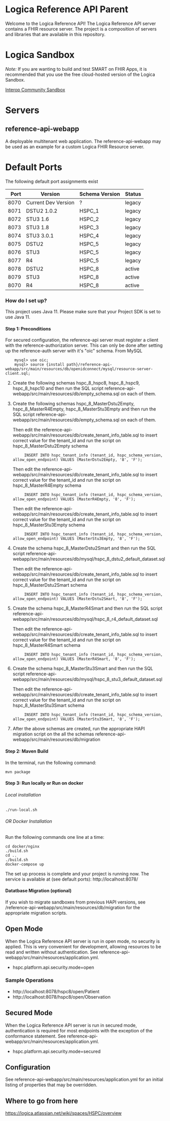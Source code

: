 # Logica Reference API Parent

Welcome to the Logica Reference API!  The Logica Reference API server contains a FHIR resource server.  The project is a composition of servers and libraries that are available in this repository.

# Logica Sandbox

*Note:* If you are wanting to build and test SMART on FHIR Apps, it is recommended that you use the free cloud-hosted version of the Logica Sandbox.

[Interop Community Sandbox](https://sandbox.interop.community)

# Servers

## reference-api-webapp
A deployable multitenant web application.  The reference-api-webapp may be used as an example for a custom Logica FHIR Resource server.

# Default Ports
The following default port assignments exist

| Port        | Version             | Schema Version | Status |
|------------:| ------------------- | -------------- | ------ |
| 8070        | Current Dev Version | ?              | legacy |
| 8071        | DSTU2 1.0.2         | HSPC_1         | legacy |
| 8072        | STU3 1.6            | HSPC_2         | legacy |
| 8073        | STU3 1.8            | HSPC_3         | legacy |
| 8074        | STU3 3.0.1          | HSPC_4         | legacy |
| 8075        | DSTU2               | HSPC_5         | legacy |
| 8076        | STU3                | HSPC_5         | legacy |
| 8077        | R4                  | HSPC_5         | legacy |
| 8078        | DSTU2               | HSPC_8         | active |
| 8079        | STU3                | HSPC_8         | active |
| 8070        | R4                  | HSPC_8         | active |


### How do I set up?
This project uses Java 11.  Please make sure that your Project SDK is set to use Java 11.

#### Step 1: Preconditions
For secured configuration, the reference-api server must register a client with the reference-authorization server.  This can only be done after setting up the reference-auth server with it's "oic" schema. 
   From MySQL
    
        mysql> use oic;
        mysql> source {install path}/reference-api-webapp/src/main/resources/db/openidconnect/mysql/resource-server-client.sql;
    

2. Create the following schemas hspc_8_hspc8, hspc_8_hspc9, hspc_8_hspc10 and then run the SQL script reference-api-webapp/src/main/resources/db/empty_schema.sql on each of them.

3. Create the following schemas hspc_8_MasterDstu2Empty, hspc_8_MasterR4Empty, hspc_8_MasterStu3Empty and then run the SQL script reference-api-webapp/src/main/resources/db/empty_schema.sql on each of them.
    
    Then edit the reference-api-webapp/src/main/resources/db/create_tenant_info_table.sql to insert correct value for the tenant_id and run the script on hspc_8_MasterDstu2Empty schema
    
            INSERT INTO hspc_tenant_info (tenant_id, hspc_schema_version, allow_open_endpoint) VALUES (MasterDstu2Empty, '8', 'F');
    
    Then edit the reference-api-webapp/src/main/resources/db/create_tenant_info_table.sql to insert correct value for the tenant_id and run the script on hspc_8_MasterR4Empty schema
    
            INSERT INTO hspc_tenant_info (tenant_id, hspc_schema_version, allow_open_endpoint) VALUES (MasterR4Empty, '8', 'F'); 
    
    Then edit the reference-api-webapp/src/main/resources/db/create_tenant_info_table.sql to insert correct value for the tenant_id and run the script on hspc_8_MasterStu3Empty schema
    
            INSERT INTO hspc_tenant_info (tenant_id, hspc_schema_version, allow_open_endpoint) VALUES (MasterStu3Empty, '8', 'F');  
                                                  
4. Create the schema hspc_8_MasterDstu2Smart and then run the SQL script reference-api-webapp/src/main/resources/db/mysql/hspc_8_dstu2_default_dataset.sql
    
    Then edit the reference-api-webapp/src/main/resources/db/create_tenant_info_table.sql to insert correct value for the tenant_id and run the script on hspc_8_MasterDstu2Smart schema
    
            INSERT INTO hspc_tenant_info (tenant_id, hspc_schema_version, allow_open_endpoint) VALUES (MasterDstu2Smart, '8', 'F');
            
5. Create the schema hspc_8_MasterR4Smart and then run the SQL script reference-api-webapp/src/main/resources/db/mysql/hspc_8_r4_default_dataset.sql
   
    Then edit the reference-api-webapp/src/main/resources/db/create_tenant_info_table.sql to insert correct value for the tenant_id and run the script on hspc_8_MasterR4Smart schema
    
            INSERT INTO hspc_tenant_info (tenant_id, hspc_schema_version, allow_open_endpoint) VALUES (MasterR4Smart, '8', 'F');
    
6. Create the schema hspc_8_MasterStu3Smart and then run the SQL script reference-api-webapp/src/main/resources/db/mysql/hspc_8_stu3_default_dataset.sql
    
    Then edit the reference-api-webapp/src/main/resources/db/create_tenant_info_table.sql to insert correct value for the tenant_id and run the script on hspc_8_MasterStu3Smart schema
    
            INSERT INTO hspc_tenant_info (tenant_id, hspc_schema_version, allow_open_endpoint) VALUES (MasterStu3Smart, '8', 'F');
    
7. After the above schemas are created, run the appropriate HAPI migration script on the all the schemas reference-api-webapp/src/main/resources/db/migration  

#### Step 2: Maven Build
In the terminal, run the following command:

    mvn package
    
#### Step 3: Run locally or Run on docker
###### Local installation

    ./run-local.sh

###### OR Docker Installation

Run the following commands one line at a time:

    cd docker/nginx
    ./build.sh
    cd ..
    ./build.sh
    docker-compose up
  
The set up process is complete and your project is running now. 
The service is available at (see default ports): 
    http://localhost:8078/
    
#### Datatbase Migration (optional)
If you wish to migrate sandboxes from previous HAPI versions, see /reference-api-webapp/src/main/resources/db/migration for the appropriate migration scripts.

## Open Mode ##
When the Logica Reference API server is run in open mode, no security is applied.  This is very convenient for development, allowing resources to be read and written without authentication.  See reference-api-webapp/src/main/resources/application.yml.
* hspc.platform.api.security.mode=open

### Sample Operations ###
* http://localhost:8078/hspc8/open/Patient
* http://localhost:8078/hspc8/open/Observation

## Secured Mode ##
When the Logica Reference API server is run in secured mode, authentication is required for most endpoints with the exception of the conformance statement.  See reference-api-webapp/src/main/resources/application.yml.
* hspc.platform.api.security.mode=secured

## Configuration ##

See reference-api-webapp/src/main/resources/application.yml for an initial listing of properties that may be overridden.

## Where to go from here ##
https://logica.atlassian.net/wiki/spaces/HSPC/overview